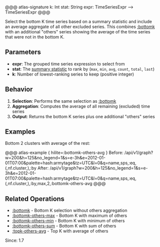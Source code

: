 
@@@ atlas-signature
k: Int
stat: String
expr: TimeSeriesExpr
-->
TimeSeriesExpr
@@@

Select the bottom K time series based on a summary statistic and include an average aggregate
of all other excluded series. This combines [:bottomk](bottomk.md) with an additional "others"
series showing the average of the time series that were not in the bottom K.

## Parameters

* **expr**: The grouped time series expression to select from
* **stat**: The [summary statistic](stat.md) to rank by (`max`, `min`, `avg`, `count`, `total`, `last`)
* **k**: Number of lowest-ranking series to keep (positive integer)

## Behavior

1. **Selection**: Performs the same selection as [:bottomk](bottomk.md)
2. **Aggregation**: Computes the average of all remaining (excluded) time series
3. **Output**: Returns the bottom K series plus one additional "others" series

## Examples

Bottom 2 clusters with average of the rest:

@@@ atlas-example { hilite=:bottomk-others-avg }
Before: /api/v1/graph?w=200&h=125&no_legend=1&s=e-3h&e=2012-01-01T07:00&palette=hash:armytage&tz=UTC&l=0&q=name,sps,:eq,(,nf.cluster,),:by
After: /api/v1/graph?w=200&h=125&no_legend=1&s=e-3h&e=2012-01-01T07:00&palette=hash:armytage&tz=UTC&l=0&q=name,sps,:eq,(,nf.cluster,),:by,max,2,:bottomk-others-avg
@@@

## Related Operations

* [:bottomk](bottomk.md) - Bottom K selection without others aggregation
* [:bottomk-others-max](bottomk-others-max.md) - Bottom K with maximum of others
* [:bottomk-others-min](bottomk-others-min.md) - Bottom K with minimum of others
* [:bottomk-others-sum](bottomk-others-sum.md) - Bottom K with sum of others
* [:topk-others-avg](topk-others-avg.md) - Top K with average of others

Since: 1.7
